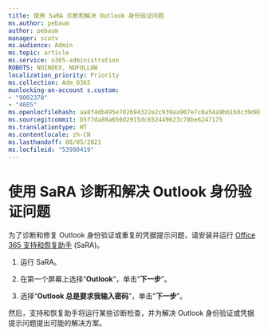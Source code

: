 ```yaml
---
title: 使用 SaRA 诊断和解决 Outlook 身份验证问题
ms.author: pebaum
author: pebaum
manager: scotv
ms.audience: Admin
ms.topic: article
ms.service: o365-administration
ROBOTS: NOINDEX, NOFOLLOW
localization_priority: Priority
ms.collection: Adm_O365
munlocking-an-account s.custom:
- "9002370"
- "4605"
ms.openlocfilehash: aa8f4db495e702694322e2c939aa907e7c8a54a9bb160c39d8bd5f49a32bcb01
ms.sourcegitcommit: b5f7da89a650d2915dc652449623c78be6247175
ms.translationtype: HT
ms.contentlocale: zh-CN
ms.lasthandoff: 08/05/2021
ms.locfileid: "53980419"
---
```

# <a name="use-sara-to-diagnose-and-resolve-outlook-authentication-issues"></a>使用 SaRA 诊断和解决 Outlook 身份验证问题

为了诊断和修复 Outlook 身份验证或重复的凭据提示问题，请安装并运行 [Office 365 支持和恢复助手](https://diagnostics.office.com/#/) (SaRA)。

1. 运行 SaRA。

2. 在第一个屏幕上选择“**Outlook**”，单击“**下一步**”。

3. 选择“**Outlook 总是要求我输入密码**”，单击“**下一步**”。

然后，支持和恢复助手将运行某些诊断检查，并为解决 Outlook 身份验证或凭据提示问题提出可能的解决方案。

